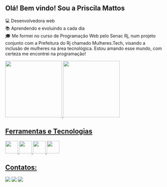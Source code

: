 ## Olá! Bem vindo! Sou a Priscila Mattos


💻 Desenvolvedora web <br>
📚 Aprendendo e evoluindo a cada dia <br>
🎓 Me formei no curso de Programação Web pelo Senac Rj, num projeto conjunto com a Prefeitura do Rj chamado Mulheres.Tech, visando a inclusão de mulheres na área tecnológica. Estou amando esse mundo, com certeza me encontrei na programação!

<div>
<a href="https://github.com/seu-usuário-aqui">
<img height="180em" src="https://github-readme-stats.vercel.app/api/top-langs/?username=prislla&layout=compact&langs_count=7&theme=dracula"/>
<img height="180em" src="https://github-readme-stats.vercel.app/api?username=prislla&show_icons=true&theme=dracula&include_all_commits=true&count_private=true"/>
</div>
  
  
  ## Ferramentas e Tecnologias
<div>
<img src="https://cdn.jsdelivr.net/gh/devicons/devicon/icons/bootstrap/bootstrap-plain.svg" width="40" height="40"/>
<img src="https://cdn.jsdelivr.net/gh/devicons/devicon/icons/css3/css3-plain.svg" width="40" height="40"/>
<img src="https://cdn.jsdelivr.net/gh/devicons/devicon/icons/html5/html5-plain.svg" width="40" height="40"/>
<img src="https://cdn.jsdelivr.net/gh/devicons/devicon/icons/php/php-plain.svg" width="40" height="40"/>
</div>
  
  ## Contatos:

<div>
<a href="https://instagram.com/priolivermattos" target="_blank"><img src="https://img.shields.io/badge/-Instagram-%23E4405F?style=for-the-badge&logo=instagram&logoColor=white" target="_blank"></a>
<a href = "mailto:priscila.olvrmattos@gmail.com"><img src="https://img.shields.io/badge/Gmail-D14836?style=for-the-badge&logo=gmail&logoColor=white" target="_blank"></a>
<a href="https://www.linkedin.com/in/pri-oliver-mattos-quintanilha/" target="_blank"><img src="https://img.shields.io/badge/-LinkedIn-%230077B5?style=for-the-badge&logo=linkedin&logoColor=white" target="_blank"></a>   
  </div>
  
  
  
  
